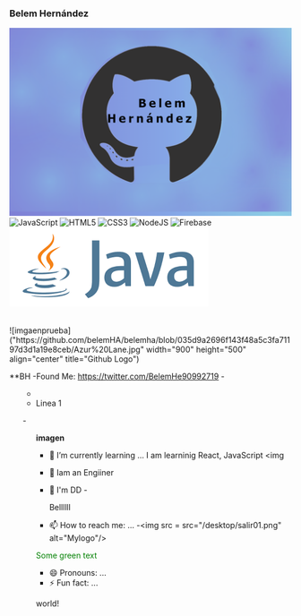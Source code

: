 ### Belem Hernández
![Imagen de fondo](https://github.com/belemHA/belemha/blob/main/BellHer02.png)
<br />
![JavaScript](https://img.shields.io/badge/javascript-%23323330.svg?style=for-the-badge&logo=javascript&logoColor=%23F7DF1E)
![HTML5](https://img.shields.io/badge/html5-%23E34F26.svg?style=for-the-badge&logo=html5&logoColor=white)
![CSS3](https://img.shields.io/badge/css3-%231572B6.svg?style=for-the-badge&logo=css3&logoColor=white)
![NodeJS](https://img.shields.io/badge/node.js-6DA55F?style=for-the-badge&logo=node.js&logoColor=white)
![Firebase](https://img.shields.io/badge/firebase-%23039BE5.svg?style=for-the-badge&logo=firebase)
![lava](https://github.com/belemHA/belemha/blob/main/263505603_590760338893560_2701248863932379303_n.png)


<br>
![imgaenprueba]("https://github.com/belemHA/belemha/blob/035d9a2696f143f48a5c3fa71197d3d1a19e8ceb/Azur%20Lane.jpg" width="900" height="500" align="center" title="Github Logo")


**BH 
-Found Me: https://twitter.com/BelemHe90992719
-<ul>
 -    <li> Linea 1</li>
-<ul>
     



**imagen**
- 🌱 I’m currently learning ...
I am learninig React, JavaScript 
<img


- 👯 Iam an Engiiner
- 🤔 I'm DD
-<p>Bellllll</p>
- 📫 How to reach me: ...
 -<img src = src="/desktop/salir01.png" alt="Mylogo"/>


<font color="green"> Some green text </font>
- 😄 Pronouns: ...
- ⚡ Fun fact: ...

<p>
 <tspan fill="green">world</tspan>!
       <br>

</svg>
</p>
